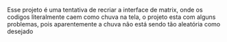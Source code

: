 Esse projeto é uma tentativa de recriar a interface de matrix, onde os codigos literalmente caem como chuva na tela, o projeto esta com alguns problemas, pois aparentemente a chuva não está sendo tão aleatória como desejado
